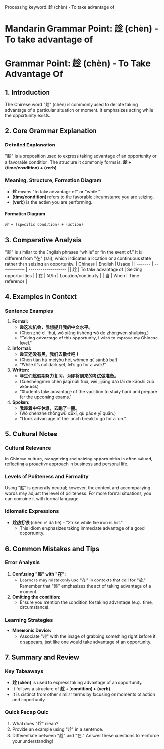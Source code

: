 Processing keyword: 趁 (chèn) - To take advantage of
# Mandarin Grammar Point: 趁 (chèn) - To take advantage of
# Grammar Point: 趁 (chèn) - To Take Advantage Of
## 1. Introduction
The Chinese word "趁" (chèn) is commonly used to denote taking advantage of a particular situation or moment. It emphasizes acting while the opportunity exists. 
## 2. Core Grammar Explanation
### Detailed Explanation
"趁" is a preposition used to express taking advantage of an opportunity or a favorable condition. The structure it commonly forms is:
**趁 + (time/condition) + (verb)**
 
### Meaning, Structure, Formation Diagram
- **趁** means "to take advantage of" or "while."
- **(time/condition)** refers to the favorable circumstance you are seizing.
- **(verb)** is the action you are performing.
#### Formation Diagram
```
趁 + (specific condition) + (action)
```
## 3. Comparative Analysis
"趁" is similar to the English phrases “while” or “in the event of.” It is different from "在" (zài), which indicates a location or a continuous state rather than seizing an opportunity. 
| Chinese | English      | Usage               |
| ------- | ------------ | ------------------- |
| 趁      | To take advantage of | Seizing opportunities |
| 在      | At/In       | Location/continuity  |
| 当      | When        | Time reference       |
## 4. Examples in Context
### Sentence Examples
1. **Formal:**
   - **趁这次机会，我想提升我的中文水平。**
   - (Chèn zhè cì jīhuì, wǒ xiǎng tíshēng wǒ de zhōngwén shuǐpíng.)
   - "Taking advantage of this opportunity, I wish to improve my Chinese level."
2. **Informal:**
   - **趁天还没有黑，我们去散步吧！**
   - (Chèn tiān hái méiyǒu hēi, wǒmen qù sànbù ba!)
   - "While it’s not dark yet, let’s go for a walk!"
3. **Written:**
   - **学生们趁假期努力复习，为即将到来的考试做准备。**
   - (Xuéshēngmen chèn jiàqī nǔlì fùxí, wèi jíjiāng dào lái de kǎoshì zuò zhǔnbèi.)
   - "Students take advantage of the vacation to study hard and prepare for the upcoming exams."
4. **Spoken:**
   - **我趁着中午休息，去跑了一圈。**
   - (Wǒ chènzhe zhōngwǔ xiūxí, qù pǎole yī quān.)
   - "I took advantage of the lunch break to go for a run."
## 5. Cultural Notes
### Cultural Relevance
In Chinese culture, recognizing and seizing opportunities is often valued, reflecting a proactive approach in business and personal life. 
### Levels of Politeness and Formality
Using "趁" is generally neutral; however, the context and accompanying words may adjust the level of politeness. For more formal situations, you can combine it with formal language.
### Idiomatic Expressions
- **趁热打铁** (chèn rè dǎ tiě) - "Strike while the iron is hot."
  - This idiom emphasizes taking immediate advantage of a good opportunity.
## 6. Common Mistakes and Tips
### Error Analysis
1. **Confusing "趁" with "在":** 
   - Learners may mistakenly use "在" in contexts that call for "趁." Remember that "趁" emphasizes the act of taking advantage of a moment.
2. **Omitting the condition:** 
   - Ensure you mention the condition for taking advantage (e.g., time, circumstance).
### Learning Strategies
- **Mnemonic Device:** 
   - Associate "趁" with the image of grabbing something right before it disappears, just like one would take advantage of an opportunity.
## 7. Summary and Review
### Key Takeaways
- **趁 (chèn)** is used to express taking advantage of an opportunity.
- It follows a structure of **趁 + (condition) + (verb)**.
- It is distinct from other similar terms by focusing on moments of action and opportunity.
### Quick Recap Quiz
1. What does "趁" mean?
2. Provide an example using "趁" in a sentence.
3. Differentiate between "趁" and "在." 
Answer these questions to reinforce your understanding!
